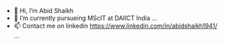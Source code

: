 - 👋 Hi, I’m Abid Shaikh
- 🌱 I’m currently pursueing MScIT at DAIICT India ...
- 📫 Contact me on linkedin https://www.linkedin.com/in/abidshaikh1941/ ...

<!---
abidshaikh1941/abidshaikh1941 is a ✨ special ✨ repository because its `README.md` (this file) appears on your GitHub profile.
You can click the Preview link to take a look at your changes.
--->
